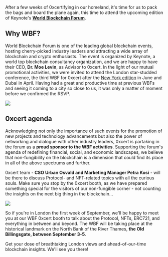 After a few weeks of 0xcertifying in our homeland, it's time for us to pack the bags and board the plane again, this time to attend the upcoming edition of Keynote's **[World Blockchain Forum](https://london.keynote.ae/)**.

## Why WBF?
World Blockchain Forum is one of the leading global blockchain events, hosting cherry-picked industry leaders and attracting a wide array of blockchain and crypto enthusiasts.
The event is organized by Keynote, a world top blockchain consultancy organization, and we are happy to have their CEO, **Dr. Moe Levin**, as Advisor to 0xcert. In the light of our mutual promotional activities, we were invited to attend the London star-studded conference, the third WBF for 0xcert after the [New York edition](https://0xcert.org/news/roadshow-wbf-cogx) in June and Dubai in April. Having had a great and productive time at previous WBFs and seeing it coming to a city so close to us, it was only a matter of moment before we confirmed the RSVP.

![](/news/images/wbf-london.jpg)

## 0xcert agenda
Acknowledging not only the importance of such events for the promotion of new projects and technology advancements but also the power of networking and dialogue with other industry leaders, 0xcert is partaking in the forum as a **proud sponsor to the WBF activities**.
Supporting the forum's agenda of redefining financial, social, and economic landscapes, we believe that non-fungibility on the blockchain is a dimension that could find its place in all of the above spectrums and further.

0xcert team - **CSO Urban Osvald and Marketing Manager Petra Kosi** - will be there to discuss Protocol- and NFT-related topics with all the curious souls. Make sure you stop by the 0xcert booth, as we have prepared something special for the visitors of our non-fungible corner - not counting the insights on the next big thing in the blockchain...

![](/news/images/wbf-urban-petra.jpg)

So if you're in London the first week of September, we'll be happy to meet you at our WBF 0xcert booth to talk about the Protocol, NFTs, ERC721, and everything in between and beyond. The WBF will be taking place at the historical landmark on the North Bank of the River Thames, **the Old Billingsgate, between September 3-5**.

Get your dose of breathtaking London views and ahead-of-our-time blockchain insights. We'll see you there!
